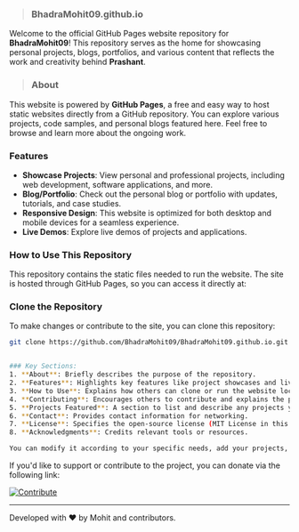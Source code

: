 > ### BhadraMohit09.github.io

Welcome to the official GitHub Pages website repository for **BhadraMohit09**! This repository serves as the home for showcasing personal projects, blogs, portfolios, and various content that reflects the work and creativity behind **Prashant**.

> ### About

This website is powered by **GitHub Pages**, a free and easy way to host static websites directly from a GitHub repository. You can explore various projects, code samples, and personal blogs featured here. Feel free to browse and learn more about the ongoing work.

### Features

- **Showcase Projects**: View personal and professional projects, including web development, software applications, and more.
- **Blog/Portfolio**: Check out the personal blog or portfolio with updates, tutorials, and case studies.
- **Responsive Design**: This website is optimized for both desktop and mobile devices for a seamless experience.
- **Live Demos**: Explore live demos of projects and applications.

### How to Use This Repository

This repository contains the static files needed to run the website. The site is hosted through GitHub Pages, so you can access it directly at:

### Clone the Repository

To make changes or contribute to the site, you can clone this repository:

```bash
git clone https://github.com/BhadraMohit09/BhadraMohit09.github.io.git


### Key Sections:
1. **About**: Briefly describes the purpose of the repository.
2. **Features**: Highlights key features like project showcases and live demos.
3. **How to Use**: Explains how others can clone or run the website locally.
4. **Contributing**: Encourages others to contribute and explains the process.
5. **Projects Featured**: A section to list and describe any projects you’re showcasing.
6. **Contact**: Provides contact information for networking.
7. **License**: Specifies the open-source license (MIT License in this case).
8. **Acknowledgments**: Credits relevant tools or resources.

You can modify it according to your specific needs, add your projects, or further personalize the content. Let me know if you need any adjustments!

```

If you'd like to support or contribute to the project, you can donate via the following link:

[![Contribute](https://img.shields.io/badge/Contribute-Donate-green)](https://razorpay.me/@mohitbhadra)

---

Developed with ❤️ by Mohit and contributors.



